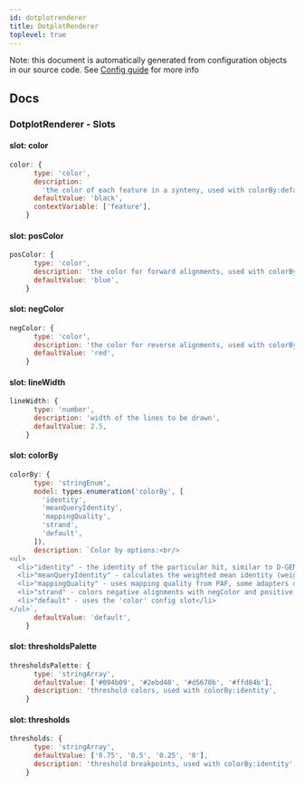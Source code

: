 ```yaml
---
id: dotplotrenderer
title: DotplotRenderer
toplevel: true
---
```


Note: this document is automatically generated from configuration objects in our
source code. See [Config guide](/docs/config_guide) for more info

## Docs

### DotplotRenderer - Slots

#### slot: color

```js
color: {
      type: 'color',
      description:
        'the color of each feature in a synteny, used with colorBy:default',
      defaultValue: 'black',
      contextVariable: ['feature'],
    }
```

#### slot: posColor

```js
posColor: {
      type: 'color',
      description: 'the color for forward alignments, used with colorBy:strand',
      defaultValue: 'blue',
    }
```

#### slot: negColor

```js
negColor: {
      type: 'color',
      description: 'the color for reverse alignments, used with colorBy:strand',
      defaultValue: 'red',
    }
```

#### slot: lineWidth

```js
lineWidth: {
      type: 'number',
      description: 'width of the lines to be drawn',
      defaultValue: 2.5,
    }
```

#### slot: colorBy

```js
colorBy: {
      type: 'stringEnum',
      model: types.enumeration('colorBy', [
        'identity',
        'meanQueryIdentity',
        'mappingQuality',
        'strand',
        'default',
      ]),
      description: `Color by options:<br/>
<ul>
  <li>"identity" - the identity of the particular hit, similar to D-GENIES, use the other config slots 'thresholds' and 'thresholdsPalette' to define colors for this setting</li>
  <li>"meanQueryIdentity" - calculates the weighted mean identity (weighted by alignment length) of all the hits that the query maps to (e.g. if the query is split aligned to many target, uses their weighted mean. can help show patterns of more related and distant synteny after WGD)</li>
  <li>"mappingQuality" - uses mapping quality from PAF, some adapters don't have this setting</li>
  <li>"strand" - colors negative alignments with negColor and positive alignments with posColor</li>
  <li>"default" - uses the 'color' config slot</li>
</ul>`,
      defaultValue: 'default',
    }
```

#### slot: thresholdsPalette

```js
thresholdsPalette: {
      type: 'stringArray',
      defaultValue: ['#094b09', '#2ebd40', '#d5670b', '#ffd84b'],
      description: 'threshold colors, used with colorBy:identity',
    }
```

#### slot: thresholds

```js
thresholds: {
      type: 'stringArray',
      defaultValue: ['0.75', '0.5', '0.25', '0'],
      description: 'threshold breakpoints, used with colorBy:identity',
    }
```
